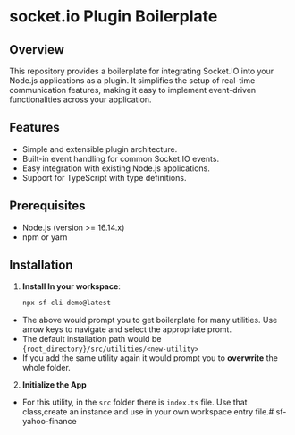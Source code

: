 # socket.io Plugin Boilerplate

## Overview

This repository provides a boilerplate for integrating Socket.IO into your Node.js applications as a plugin. It simplifies the setup of real-time communication features, making it easy to implement event-driven functionalities across your application.

## Features

- Simple and extensible plugin architecture.
- Built-in event handling for common Socket.IO events.
- Easy integration with existing Node.js applications.
- Support for TypeScript with type definitions.

## Prerequisites

- Node.js (version >= 16.14.x)
- npm or yarn

## Installation

1. **Install In your workspace**:
   ```bash
   npx sf-cli-demo@latest
    ```
* The above would prompt you to get boilerplate for many utilities. Use arrow keys to navigate and select the appropriate promt.
* The default installation path would be `{root_directory}/src/utilities/<new-utility>`
* If you add the same utility again it would prompt you to **overwrite** the whole folder.

2. **Initialize the App**
* For this utility, in the `src` folder there is `index.ts` file. Use that class,create an instance and use in your own workspace entry file.# sf-yahoo-finance
